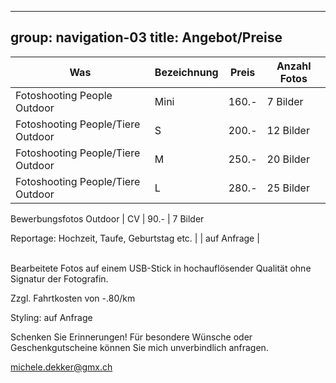 
---
group: navigation-03
title: Angebot/Preise
---
Was | Bezeichnung | Preis | Anzahl Fotos
---|---|---|---
Fotoshooting People Outdoor | Mini | 160.- | 7 Bilder
Fotoshooting People/Tiere Outdoor | S | 200.- | 12 Bilder
Fotoshooting People/Tiere Outdoor | M | 250.- | 20 Bilder
Fotoshooting People/Tiere Outdoor | L | 280.- | 25 Bilder

Bewerbungsfotos Outdoor | CV | 90.- | 7 Bilder

Reportage: Hochzeit, Taufe, Geburtstag etc. |  | auf Anfrage | 

<br>
Bearbeitete Fotos auf einem USB-Stick in hochauflösender Qualität ohne Signatur der Fotografin.

Zzgl. Fahrtkosten von -.80/km 

Styling: auf Anfrage

Schenken Sie Erinnerungen!
Für besondere Wünsche oder Geschenkgutscheine können Sie mich unverbindlich anfragen.

michele.dekker@gmx.ch
